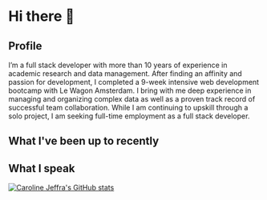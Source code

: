 # Hi there 👋

<!--
**caroline-jeffra/caroline-jeffra** is a ✨ _special_ ✨ repository because its `README.md` (this file) appears on your GitHub profile.

Here are some ideas to get you started:

- 🔭 I’m currently working on ...
- 🌱 I’m currently learning ...
- 👯 I’m looking to collaborate on ...
- 🤔 I’m looking for help with ...
- 💬 Ask me about ...
- 📫 How to reach me: ...
- 😄 Pronouns: ...
- ⚡ Fun fact: ...
-->
## Profile

I’m a full stack developer with more than 10 years of experience in academic research and data management. After finding an affinity and passion for development, I completed a 9-week intensive web development bootcamp with Le Wagon Amsterdam. I bring with me deep experience in managing and organizing complex data as well as a proven track record of successful team collaboration. While I am continuing to upskill through a solo project, I am seeking full-time employment as a full stack developer.

## What I've been up to recently

<!--START_SECTION:activity-->

<!--END_SECTION:activity-->

## What I speak

[![Caroline Jeffra's GitHub stats](https://github-readme-stats.vercel.app/api/top-langs?username=caroline-jeffra&&theme=algolia&show_icons=true)](https://github.com/caroline-jeffra)
